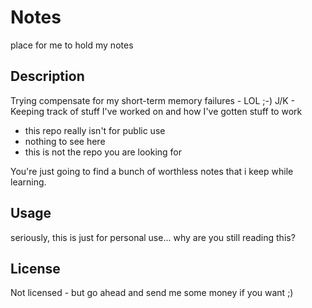# Notes
place for me to hold my notes

## Description
Trying compensate for my short-term memory failures - LOL ;-)
J/K - Keeping track of stuff I've worked on and how I've gotten stuff to work
* this repo really isn't for public use
* nothing to see here
* this is not the repo you are looking for

You're just going to find a bunch of worthless notes that i keep while learning.

## Usage
seriously, this is just for personal use... why are you still reading this?

## License
Not licensed - but go ahead and send me some money if you want ;)
